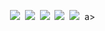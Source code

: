 <div align="center">
    
<p>
<img src="https://img.shields.io/badge/JAVA-007396?style=for-the-badge&logo=JAVA&logoColor=white"/>&nbsp 
<img src="https://img.shields.io/badge/Spring-6DB33F?style=for-the-badge&logo=Spring&logoColor=white"/>&nbsp
<img src="https://img.shields.io/badge/Springboot-6DB33F?style=for-the-badge&logo=Springboot&logoColor=white"/>&nbsp
<img src="https://img.shields.io/badge/Python-3766AB?style=for-the-badge&logo=Python&logoColor=white"/></a>&nbsp 
<img src="https://img.shields.io/badge/Django-092E20?style=for-the-badge&logo=Django&logoColor=white"/></a> &nbspa> &nbsp
</p>
</div>

<!--
**younghoondoodoom/younghoondoodoom** is a ✨ _special_ ✨ repository because its `README.md` (this file) appears on your GitHub profile.

Here are some ideas to get you started:

- 🔭 I’m currently working on ...
- 🌱 I’m currently learning ...
- 👯 I’m looking to collaborate on ...
- 🤔 I’m looking for help with ...
- 💬 Ask me about ...
- 📫 How to reach me: ...
- 😄 Pronouns: ...
- ⚡ Fun fact: ...
-->
